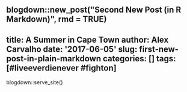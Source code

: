 blogdown::new_post("Second New Post (in R Markdown)", rmd = TRUE)
---
title: A Summer in Cape Town
author: Alex Carvalho
date: '2017-06-05'
slug: first-new-post-in-plain-markdown
categories: []
tags: [#liveeverdienever #fighton]
---

blogdown::serve_site()

